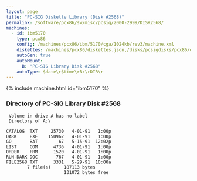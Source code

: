 ```yaml
---
layout: page
title: "PC-SIG Diskette Library (Disk #2568)"
permalink: /software/pcx86/sw/misc/pcsig/2000-2999/DISK2568/
machines:
  - id: ibm5170
    type: pcx86
    config: /machines/pcx86/ibm/5170/cga/1024kb/rev3/machine.xml
    diskettes: /machines/pcx86/diskettes.json,/disks/pcsigdisks/pcx86/diskettes.json
    autoGen: true
    autoMount:
      B: "PC-SIG Library Disk #2568"
    autoType: $date\r$time\rB:\rDIR\r
---
```


{% include machine.html id="ibm5170" %}

### Directory of PC-SIG Library Disk #2568

     Volume in drive A has no label
     Directory of A:\

    CATALOG  TXT     25730   4-01-91   1:00p
    DARK     EXE    150962   4-01-91   1:00p
    GO       BAT        67   5-15-91  12:02p
    LIST     COM      4736   4-01-91   1:00p
    ORDER    FRM      1520   4-01-91   1:00p
    RUN-DARK DOC       767   4-01-91   1:00p
    FILE2568 TXT      3331   5-29-91  10:00a
            7 file(s)     187113 bytes
                          131072 bytes free
